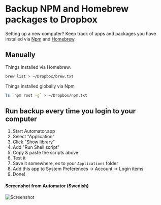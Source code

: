 # Backup NPM and Homebrew packages to Dropbox

Setting up a new computer? Keep track of apps and packages you have installed via [Npm](https://www.npmjs.com/) and [Homebrew](http://brew.sh/).

## Manually

Things installed via Homebrew.

```bash
brew list > ~/Dropbox/brew.txt
```

Things installed globally via Npm

```bash    
ls `npm root -g` > ~/Dropbox/npm.txt
```

## Run backup every time you login to your computer

1. Start Automator.app
2. Select "Application"
3. Click "Show library"
4. Add "Run Shell script"
5. Copy & paste the scripts above
6. Test it
7. Save it somewhere, ex to your ``Applications`` folder
8. Add this app to System Preferences -> Account -> Login items
9. Done!


#### Screenshot from Automator (Swedish)
![Screenshot](https://cloud.githubusercontent.com/assets/307676/13986111/dd7cd7e0-f100-11e5-9f9b-a9851f1cbe86.png)